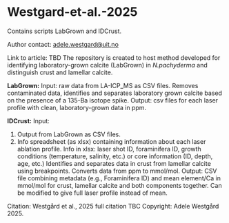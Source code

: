 # Westgard-et-al.-2025
Contains scripts LabGrown and IDCrust. 

Author contact: adele.westgard@uit.no 

Link to article: TBD
The repository is created to host method developed for identifying laboratory-grown calcite (LabGrown) in _N.pachyderma_ and distinguish crust and lamellar calcite.

**LabGrown:**
Input: raw data from LA-ICP_MS as CSV files. 
Removes contaminated data, identifies and separates laboratory grown calcite based on the presence of a 135-Ba isotope spike. 
Output: csv files for each laser profile with clean, laboratory-grown data in ppm. 

**IDCrust:**
Input: 
  1) Output from LabGrown as CSV files. 
  2) Info spreadsheet (as xlsx) containing information about each laser ablation profile.
     Info in xlsx: laser shot ID, foraminifera ID, growth conditions (temperature, salinity, etc.) or core information (ID, depth, age, etc.)
Identifies and separates data in crust from lamellar calcite using breakpoints. Converts data from ppm to mmol/mol. 
Output: CSV file combining metadata (e.g., Foraminifera ID) and mean element/Ca in mmol/mol for crust, lamellar calcite and both components together.
        Can be modified to give full laser profile instead of mean. 

Citation: Westgård et al., 2025
          full citation TBC 
Copyright: Adele Westgård 2025. 
